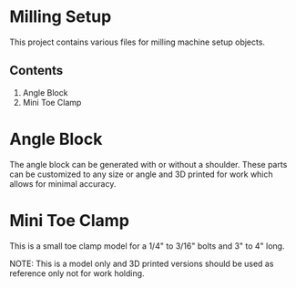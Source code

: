 # Milling Setup 
This project contains various files for milling machine setup objects.

## Contents

   1. Angle Block
   2. Mini Toe Clamp

# Angle Block
The angle block can be generated with or without a shoulder.
These parts can be customized to any size or angle and 3D printed
for work which allows for minimal accuracy.

# Mini Toe Clamp
This is a small toe clamp model for a 1/4" to 3/16" bolts and 3" to 4"
long.  

NOTE: This is a model only and 3D printed versions should be used as
reference only not for work holding.
